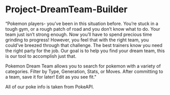 # Project-DreamTeam-Builder

“Pokemon players- you’ve been in this situation before. You’re stuck in a tough gym, or a rough patch of road and you don’t know what to do. Your team just isn’t strong enough. Now you’ll have to spend precious time grinding to progress! However, you feel that with the right team, you could’ve breezed through that challenge. The best trainers know you need the right party for the job. Our goal is to help you find your dream team, this is our tool to accomplish just that.

Pokemon Dream Team allows you to search for pokemon with a variety of categories. Filter by Type, Generation, Stats, or Moves. After committing to a team, save it for later! Edit as you see fit."

All of our poke info is taken from PokeAPI.
